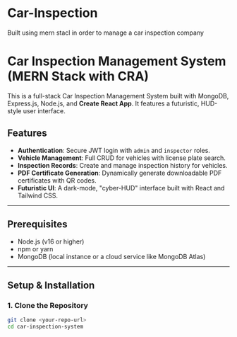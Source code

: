 # Car-Inspection
Built using mern stacl in order to manage a car inspection company

# Car Inspection Management System (MERN Stack with CRA)

This is a full-stack Car Inspection Management System built with MongoDB, Express.js, Node.js, and **Create React App**. It features a futuristic, HUD-style user interface.

## Features

-   **Authentication**: Secure JWT login with `admin` and `inspector` roles.
-   **Vehicle Management**: Full CRUD for vehicles with license plate search.
-   **Inspection Records**: Create and manage inspection history for vehicles.
-   **PDF Certificate Generation**: Dynamically generate downloadable PDF certificates with QR codes.
-   **Futuristic UI**: A dark-mode, "cyber-HUD" interface built with React and Tailwind CSS.

---

## Prerequisites

-   Node.js (v16 or higher)
-   npm or yarn
-   MongoDB (local instance or a cloud service like MongoDB Atlas)

---

## Setup & Installation

### 1. Clone the Repository

```bash
git clone <your-repo-url>
cd car-inspection-system